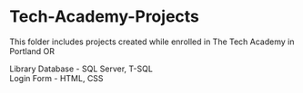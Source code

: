 # Tech-Academy-Projects
This folder includes projects created while enrolled in The Tech Academy in Portland OR

Library Database - SQL Server, T-SQL <br>
Login Form -       HTML, CSS

